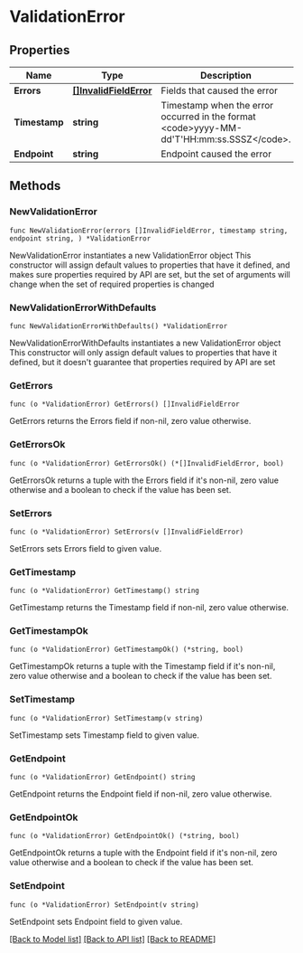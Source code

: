 # ValidationError

## Properties

Name | Type | Description | Notes
------------ | ------------- | ------------- | -------------
**Errors** | [**[]InvalidFieldError**](InvalidFieldError.md) | Fields that caused the error | 
**Timestamp** | **string** | Timestamp when the error occurred in the format &lt;code&gt;yyyy-MM-dd&#39;T&#39;HH:mm:ss.SSSZ&lt;/code&gt;. | 
**Endpoint** | **string** | Endpoint caused the error | 

## Methods

### NewValidationError

`func NewValidationError(errors []InvalidFieldError, timestamp string, endpoint string, ) *ValidationError`

NewValidationError instantiates a new ValidationError object
This constructor will assign default values to properties that have it defined,
and makes sure properties required by API are set, but the set of arguments
will change when the set of required properties is changed

### NewValidationErrorWithDefaults

`func NewValidationErrorWithDefaults() *ValidationError`

NewValidationErrorWithDefaults instantiates a new ValidationError object
This constructor will only assign default values to properties that have it defined,
but it doesn't guarantee that properties required by API are set

### GetErrors

`func (o *ValidationError) GetErrors() []InvalidFieldError`

GetErrors returns the Errors field if non-nil, zero value otherwise.

### GetErrorsOk

`func (o *ValidationError) GetErrorsOk() (*[]InvalidFieldError, bool)`

GetErrorsOk returns a tuple with the Errors field if it's non-nil, zero value otherwise
and a boolean to check if the value has been set.

### SetErrors

`func (o *ValidationError) SetErrors(v []InvalidFieldError)`

SetErrors sets Errors field to given value.


### GetTimestamp

`func (o *ValidationError) GetTimestamp() string`

GetTimestamp returns the Timestamp field if non-nil, zero value otherwise.

### GetTimestampOk

`func (o *ValidationError) GetTimestampOk() (*string, bool)`

GetTimestampOk returns a tuple with the Timestamp field if it's non-nil, zero value otherwise
and a boolean to check if the value has been set.

### SetTimestamp

`func (o *ValidationError) SetTimestamp(v string)`

SetTimestamp sets Timestamp field to given value.


### GetEndpoint

`func (o *ValidationError) GetEndpoint() string`

GetEndpoint returns the Endpoint field if non-nil, zero value otherwise.

### GetEndpointOk

`func (o *ValidationError) GetEndpointOk() (*string, bool)`

GetEndpointOk returns a tuple with the Endpoint field if it's non-nil, zero value otherwise
and a boolean to check if the value has been set.

### SetEndpoint

`func (o *ValidationError) SetEndpoint(v string)`

SetEndpoint sets Endpoint field to given value.



[[Back to Model list]](../README.md#documentation-for-models) [[Back to API list]](../README.md#documentation-for-api-endpoints) [[Back to README]](../README.md)


